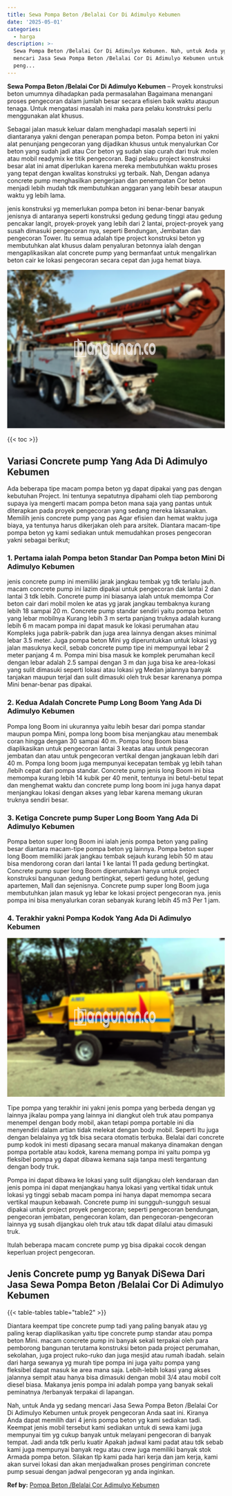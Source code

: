 ```yaml
---
title: Sewa Pompa Beton /Belalai Cor Di Adimulyo Kebumen
date: '2025-05-01'
categories:
  - harga
description: >-
  Sewa Pompa Beton /Belalai Cor Di Adimulyo Kebumen. Nah, untuk Anda yg sedang
  mencari Jasa Sewa Pompa Beton /Belalai Cor Di Adimulyo Kebumen untuk proyek
  peng...
---
```


**Sewa Pompa Beton /Belalai Cor Di Adimulyo Kebumen** – Proyek konstruksi beton umumnya dihadapkan pada permasalahan Bagaimana menangani proses pengecoran dalam jumlah besar secara efisien baik waktu ataupun tenaga. Untuk mengatasi masalah ini maka para pelaku konstruksi perlu menggunakan alat khusus.

Sebagai jalan masuk keluar dalam menghadapi masalah seperti ini diantaranya yakni dengan penerapan pompa beton. Pompa beton ini yakni alat penunjang pengecoran yang dijadikan khusus untuk menyalurkan Cor beton yang sudah jadi atau Cor beton yg sudah siap curah dari truk molen atau mobil readymix ke titik pengecoran. Bagi pelaku project konstruksi besar alat ini amat diperlukan karena mereka membutuhkan waktu proses yang tepat dengan kwalitas konstruksi yg terbaik. Nah, Dengan adanya concrete pump menghasilkan pengerjaan dan penempatan Cor beton menjadi lebih mudah tdk membutuhkan anggaran yang lebih besar ataupun waktu yg lebih lama.

jenis konstruksi yg memerlukan pompa beton ini benar-benar banyak jenisnya di antaranya seperti konstruksi gedung gedung tinggi atau gedung pencakar langit, proyek-proyek yang lebih dari 2 lantai, project-proyek yang susah dimasuki pengecoran nya, seperti Bendungan, Jembatan dan pengecoran Tower. Itu semua adalah tipe project konstruksi beton yg membutuhkan alat khusus dalam penyaluran betonnya ialah dengan mengaplikasikan alat concrete pump yang bermanfaat untuk mengalirkan beton cair ke lokasi pengecoran secara cepat dan juga hemat biaya.

![Sewa Pompa Beton /Belalai Cor Di Adimulyo Kebumen](/images/sewa-concrete-pump-05.png)

{{< toc >}}

## Variasi Concrete pump Yang Ada Di Adimulyo Kebumen

Ada beberapa tipe macam pompa beton yg dapat dipakai yang pas dengan kebutuhan Project. Ini tentunya sepatutnya dipahami oleh tiap pemborong supaya iya mengerti macam pompa beton mana saja yang pantas untuk diterapkan pada proyek pengecoran yang sedang mereka laksanakan. Memilih jenis concrete pump yang pas Agar efisien dan hemat waktu juga biaya, ya tentunya harus dikerjakan oleh para arsitek. Diantara macam-tipe pompa beton yg kami sediakan untuk memudahkan proses pengecoran yakni sebagai berikut;

### 1\. Pertama ialah Pompa beton Standar Dan Pompa beton Mini Di Adimulyo Kebumen

jenis concrete pump ini memiliki jarak jangkau tembak yg tdk terlalu jauh. macam concrete pump ini lazim dipakai untuk pengecoran dak lantai 2 dan lantai 3 tdk lebih. Concrete pump ini biasanya ialah untuk memompa Cor beton cair dari mobil molen ke atas yg jarak jangkau tembaknya kurang lebih 18 sampai 20 m. Concrete pump standar sendiri yaitu pompa beton yang lebar mobilnya Kurang lebih 3 m serta panjang truknya adalah kurang lebih 6 m macam pompa ini dapat masuk ke lokasi perumahan atau Kompleks juga pabrik-pabrik dan juga area lainnya dengan akses minimal lebar 3.5 meter. Juga pompa beton Mini yg diperuntukkan untuk lokasi yg jalan masuknya kecil, sebab concrete pump tipe ini mempunyai lebar 2 meter panjang 4 m. Pompa mini bisa masuk ke komplek perumahan kecil dengan lebar adalah 2.5 sampai dengan 3 m dan juga bisa ke area-lokasi yang sulit dimasuki seperti lokasi atau lokasi yg Medan jalannya banyak tanjakan maupun terjal dan sulit dimasuki oleh truk besar karenanya pompa Mini benar-benar pas dipakai.

### 2\. Kedua Adalah Concrete Pump Long Boom Yang Ada Di Adimulyo Kebumen

Pompa long Boom ini ukurannya yaitu lebih besar dari pompa standar maupun pompa Mini, pompa long boom bisa menjangkau atau menembak coran hingga dengan 30 sampai 40 m. Pompa long Boom biasa diaplikasikan untuk pengecoran lantai 3 keatas atau untuk pengecoran jembatan dan atau untuk pengecoran vertikal dengan jangkauan lebih dari 40 m. Pompa long boom juga mempunyai kecepatan tembak yg lebih tahan /lebih cepat dari pompa standar. Concrete pump jenis long Boom ini bisa memompa kurang lebih 14 kubik per 40 menit, tentunya ini betul-betul tepat dan menghemat waktu dan concrete pump long boom ini juga hanya dapat menjangkau lokasi dengan akses yang lebar karena memang ukuran truknya sendiri besar.

### 3\. Ketiga Concrete pump Super Long Boom Yang Ada Di Adimulyo Kebumen

Pompa beton super long Boom ini ialah jenis pompa beton yang paling besar diantara macam-tipe pompa beton yg lainnya. Pompa beton super long Boom memiliki jarak jangkau tembak sejauh kurang lebih 50 m atau bisa mendorong coran dari lantai 1 ke lantai 11 pada gedung bertingkat. Concrete pump super long Boom diperuntukan hanya untuk project konstruksi bangunan gedung bertingkat, seperti gedung hotel, gedung apartemen, Mall dan sejenisnya. Concrete pump super long Boom juga membutuhkan jalan masuk yg lebar ke lokasi project pengecoran nya. jenis pompa ini bisa menyalurkan coran sebanyak kurang lebih 45 m3 Per 1 jam.

### 4\. Terakhir yakni Pompa Kodok Yang Ada Di Adimulyo Kebumen

![Sewa Pompa Beton /Belalai Cor Di Adimulyo Kebumen](/images/sewa-concrete-pump-02.png)

Tipe pompa yang terakhir ini yakni jenis pompa yang berbeda dengan yg lainnya jikalau pompa yang lainnya ini diangkut oleh truk atau pompanya menempel dengan body mobil, akan tetapi pompa portable ini dia menyendiri dalam artian tidak melekat dengan body mobil. Seperti Itu juga dengan belalainya yg tdk bisa secara otomatis terbuka. Belalai dari concrete pump kodok ini mesti dipasang secara manual makanya dinamakan dengan pompa portable atau kodok, karena memang pompa ini yaitu pompa yg fleksibel pompa yg dapat dibawa kemana saja tanpa mesti tergantung dengan body truk.

Pompa ini dapat dibawa ke lokasi yang sulit dijangkau oleh kendaraan dan jenis pompa ini dapat menjangkau hanya lokasi yang vertikal tidak untuk lokasi yg tinggi sebab macam pompa ini hanya dapat memompa secara vertikal maupun kebawah. Concrete pump ini sungguh-sungguh sesuai dipakai untuk project proyek pengecoran; seperti pengecoran bendungan, pengecoran jembatan, pengecoran kolam, dan pengecoran-pengecoran lainnya yg susah dijangkau oleh truk atau tdk dapat dilalui atau dimasuki truk.

Itulah beberapa macam concrete pump yg bisa dipakai cocok dengan keperluan project pengecoran.

## Jenis Concrete pump yg Banyak DiSewa Dari Jasa Sewa Pompa Beton /Belalai Cor Di Adimulyo Kebumen

{{< table-tables table="table2" >}}

Diantara keempat tipe concrete pump tadi yang paling banyak atau yg paling kerap diaplikasikan yaitu tipe concrete pump standar atau pompa beton Mini. macam concrete pump ini banyak sekali terpakai oleh para pemborong bangunan terutama konstruksi beton pada project perumahan, sekolahan, juga project ruko-ruko dan juga mesjid atau rumah ibadah. selain dari harga sewanya yg murah tipe pompa ini juga yaitu pompa yang fleksibel dapat masuk ke area mana saja. Lebih-lebih lokasi yang akses jalannya sempit atau hanya bisa dimasuki dengan mobil 3/4 atau mobil colt diesel biasa. Makanya jenis pompa ini adalah pompa yang banyak sekali peminatnya /terbanyak terpakai di lapangan.

Nah, untuk Anda yg sedang mencari Jasa Sewa Pompa Beton /Belalai Cor Di Adimulyo Kebumen untuk proyek pengecoran Anda saat ini. Kiranya Anda dapat memilih dari 4 jenis pompa beton yg kami sediakan tadi. Keempat jenis mobil tersebut kami sediakan untuk di sewa kami juga mempunyai tim yg cukup banyak untuk melayani pengecoran di banyak tempat. Jadi anda tdk perlu kuatir Apakah jadwal kami padat atau tdk sebab kami juga mempunyai banyak regu atau crew juga memiliki banyak stok Armada pompa beton. Silakan tlp kami pada hari kerja dan jam kerja, kami akan survei lokasi dan akan menjadwalkan proses pengiriman concrete pump sesuai dengan jadwal pengecoran yg anda inginkan.

**Ref by:** [Pompa Beton /Belalai Cor Adimulyo Kebumen](https://id.wikipedia.org/wiki/Pompa)
